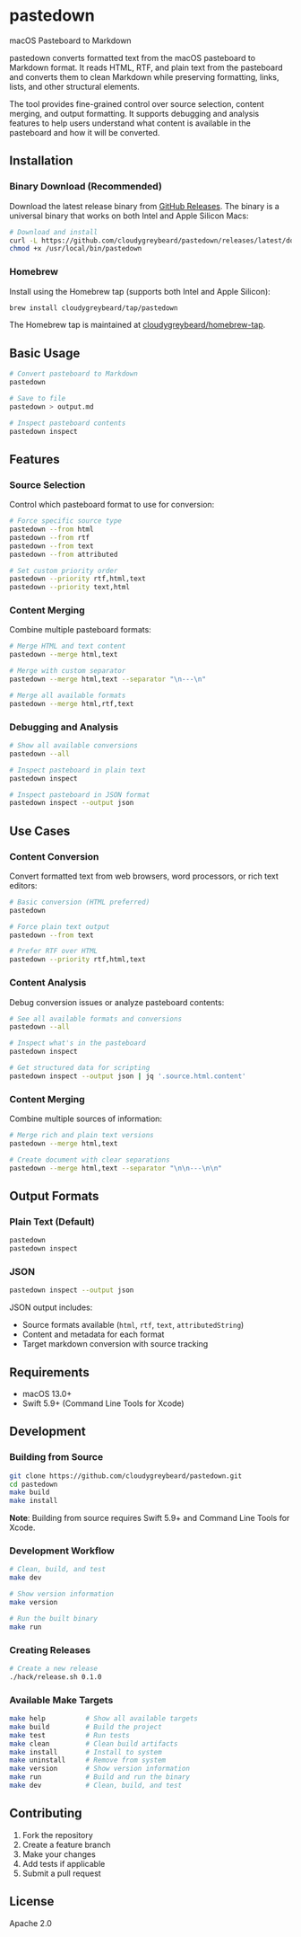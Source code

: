 # pastedown

macOS Pasteboard to Markdown

pastedown converts formatted text from the macOS pasteboard to Markdown format. It reads HTML, RTF, and plain text from the pasteboard and converts them to clean Markdown while preserving formatting, links, lists, and other structural elements.

The tool provides fine-grained control over source selection, content merging, and output formatting. It supports debugging and analysis features to help users understand what content is available in the pasteboard and how it will be converted.

## Installation

### Binary Download (Recommended)

Download the latest release binary from [GitHub Releases](https://github.com/cloudygreybeard/pastedown/releases). The binary is a universal binary that works on both Intel and Apple Silicon Macs:

```bash
# Download and install
curl -L https://github.com/cloudygreybeard/pastedown/releases/latest/download/pastedown -o /usr/local/bin/pastedown
chmod +x /usr/local/bin/pastedown
```

### Homebrew

Install using the Homebrew tap (supports both Intel and Apple Silicon):

```bash
brew install cloudygreybeard/tap/pastedown
```

The Homebrew tap is maintained at [cloudygreybeard/homebrew-tap](https://github.com/cloudygreybeard/homebrew-tap).

## Basic Usage

```bash
# Convert pasteboard to Markdown
pastedown

# Save to file
pastedown > output.md

# Inspect pasteboard contents
pastedown inspect
```

## Features

### Source Selection

Control which pasteboard format to use for conversion:

```bash
# Force specific source type
pastedown --from html
pastedown --from rtf
pastedown --from text
pastedown --from attributed

# Set custom priority order
pastedown --priority rtf,html,text
pastedown --priority text,html
```

### Content Merging

Combine multiple pasteboard formats:

```bash
# Merge HTML and text content
pastedown --merge html,text

# Merge with custom separator
pastedown --merge html,text --separator "\n---\n"

# Merge all available formats
pastedown --merge html,rtf,text
```

### Debugging and Analysis

```bash
# Show all available conversions
pastedown --all

# Inspect pasteboard in plain text
pastedown inspect

# Inspect pasteboard in JSON format
pastedown inspect --output json
```

## Use Cases

### Content Conversion

Convert formatted text from web browsers, word processors, or rich text editors:

```bash
# Basic conversion (HTML preferred)
pastedown

# Force plain text output
pastedown --from text

# Prefer RTF over HTML
pastedown --priority rtf,html,text
```

### Content Analysis

Debug conversion issues or analyze pasteboard contents:

```bash
# See all available formats and conversions
pastedown --all

# Inspect what's in the pasteboard
pastedown inspect

# Get structured data for scripting
pastedown inspect --output json | jq '.source.html.content'
```

### Content Merging

Combine multiple sources of information:

```bash
# Merge rich and plain text versions
pastedown --merge html,text

# Create document with clear separations
pastedown --merge html,text --separator "\n\n---\n\n"
```

## Output Formats

### Plain Text (Default)

```bash
pastedown
pastedown inspect
```

### JSON

```bash
pastedown inspect --output json
```

JSON output includes:
- Source formats available (`html`, `rtf`, `text`, `attributedString`)
- Content and metadata for each format
- Target markdown conversion with source tracking

## Requirements

- macOS 13.0+
- Swift 5.9+ (Command Line Tools for Xcode)

## Development

### Building from Source

```bash
git clone https://github.com/cloudygreybeard/pastedown.git
cd pastedown
make build
make install
```

**Note**: Building from source requires Swift 5.9+ and Command Line Tools for Xcode.

### Development Workflow

```bash
# Clean, build, and test
make dev

# Show version information
make version

# Run the built binary
make run
```

### Creating Releases

```bash
# Create a new release
./hack/release.sh 0.1.0
```

### Available Make Targets

```bash
make help          # Show all available targets
make build         # Build the project
make test          # Run tests
make clean         # Clean build artifacts
make install       # Install to system
make uninstall     # Remove from system
make version       # Show version information
make run           # Build and run the binary
make dev           # Clean, build, and test
```

## Contributing

1. Fork the repository
2. Create a feature branch
3. Make your changes
4. Add tests if applicable
5. Submit a pull request

## License

Apache 2.0